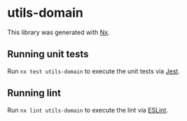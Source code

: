 # utils-domain

This library was generated with [Nx](https://nx.dev).

## Running unit tests

Run `nx test utils-domain` to execute the unit tests via [Jest](https://jestjs.io).

## Running lint

Run `nx lint utils-domain` to execute the lint via [ESLint](https://eslint.org/).
